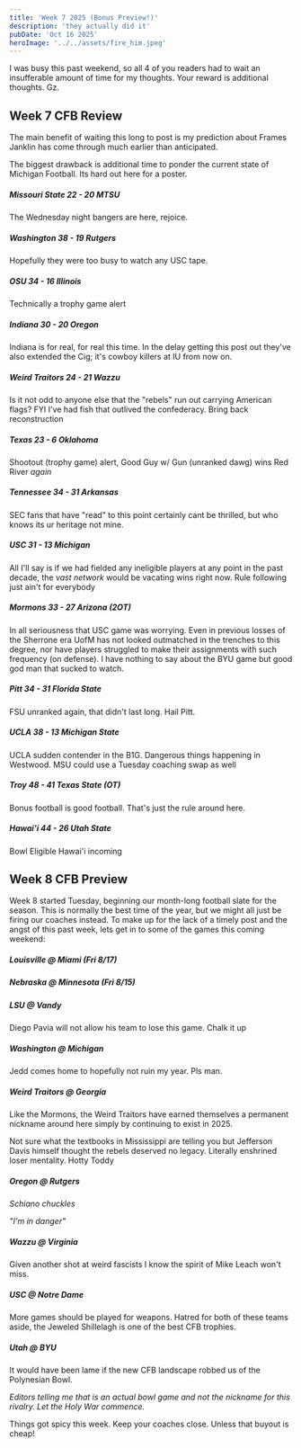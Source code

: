 ```yaml
---
title: 'Week 7 2025 (Bonus Preview!)'
description: 'they actually did it'
pubDate: 'Oct 16 2025'
heroImage: '../../assets/fire_him.jpeg'
---
```


I was busy this past weekend, so all 4 of you readers had to wait an insufferable amount of time for my thoughts. Your reward is additional thoughts. Gz.

## Week 7 CFB Review

The main benefit of waiting this long to post is my prediction about Frames Janklin has come through much earlier than anticipated. 

The biggest drawback is additional time to ponder the current state of Michigan Football. Its hard out here for a poster.

##### Missouri State 22 - 20 MTSU

The Wednesday night bangers are here, rejoice.

##### Washington 38 - 19 Rutgers

Hopefully they were too busy to watch any USC tape.

##### OSU 34 - 16 Illinois

Technically a trophy game alert

##### Indiana 30 - 20 Oregon

Indiana is for real, for real this time. In the delay getting this post out they've also extended the Cig; it's cowboy killers at IU from now on.

##### Weird Traitors 24 - 21 Wazzu

Is it not odd to anyone else that the "rebels" run out carrying American flags? FYI I've had fish that outlived the confederacy. Bring back reconstruction

##### Texas 23 - 6 Oklahoma

Shootout (trophy game) alert, Good Guy w/ Gun (unranked dawg) wins Red River *again*

##### Tennessee 34 - 31 Arkansas

SEC fans that have "read" to this point certainly cant be thrilled, but who knows its ur heritage not mine.

##### USC 31 - 13 Michigan

All I'll say is if we had fielded any ineligible players at any point in the past decade, the *vast network* would be vacating wins right now. Rule following just ain't for everybody

##### Mormons 33 - 27 Arizona (2OT)

In all seriousness that USC game was worrying. Even in previous losses of the Sherrone era UofM has not looked outmatched in the trenches to this degree, nor have players struggled to make their assignments with such frequency (on defense). I have nothing to say about the BYU game but good god man that sucked to watch.

##### Pitt 34 - 31 Florida State

FSU unranked again, that didn't last long. Hail Pitt.

##### UCLA 38 - 13 Michigan State

UCLA sudden contender in the B1G. Dangerous things happening in Westwood. MSU could use a Tuesday coaching swap as well

##### Troy 48 - 41 Texas State (OT)

Bonus football is good football. That's just the rule around here.

##### Hawai'i 44 - 26 Utah State

Bowl Eligible Hawai'i incoming

## Week 8 CFB Preview

Week 8 started Tuesday, beginning our month-long football slate for the season. This is normally the best time of the year, but we might all just be firing our coaches instead. To make up for the lack of a timely post and the angst of this past week, lets get in to some of the games this coming weekend: 

 ##### Louisville @ Miami (Fri 8/17)

##### Nebraska @ Minnesota (Fri 8/15)

##### LSU @ Vandy

Diego Pavia will not allow his team to lose this game. Chalk it up

##### Washington @ Michigan

Jedd comes home to hopefully not ruin my year. Pls man.

##### Weird Traitors @ Georgia

Like the Mormons, the Weird Traitors have earned themselves a permanent nickname around here simply by continuing to exist in 2025.

Not sure what the textbooks in Mississippi are telling you but Jefferson Davis himself thought the rebels deserved no legacy. Literally enshrined loser mentality. Hotty Toddy

##### Oregon @ Rutgers

*Schiano chuckles*

*"I'm in danger"*

##### Wazzu @ Virginia

Given another shot at weird fascists I know the spirit of Mike Leach won't miss.

##### USC @ Notre Dame

More games should be played for weapons. Hatred for both of these teams aside, the Jeweled Shillelagh is one of the best CFB trophies.

##### Utah @ BYU

It would have been lame if the new CFB landscape robbed us of the Polynesian Bowl.

*Editors telling me that is an actual bowl game and not the nickname for this rivalry. Let the Holy War commence.*

Things got spicy this week. Keep your coaches close. Unless that buyout is cheap!